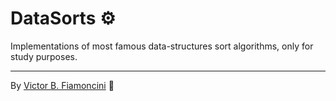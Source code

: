 # DataSorts ⚙️

Implementations of most famous data-structures sort algorithms, only for study purposes.

----------
By [Victor B. Fiamoncini](https://github.com/Victor-Fiamoncini) 🚀
